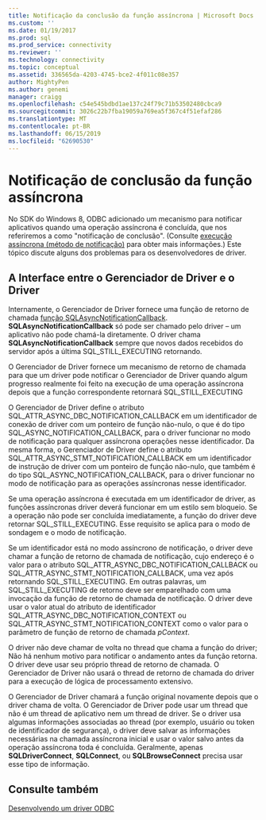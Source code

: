 ```yaml
---
title: Notificação da conclusão da função assíncrona | Microsoft Docs
ms.custom: ''
ms.date: 01/19/2017
ms.prod: sql
ms.prod_service: connectivity
ms.reviewer: ''
ms.technology: connectivity
ms.topic: conceptual
ms.assetid: 336565da-4203-4745-bce2-4f011c08e357
author: MightyPen
ms.author: genemi
manager: craigg
ms.openlocfilehash: c54e545bdbd1ae137c24f79c71b53502480cbca9
ms.sourcegitcommit: 3026c22b7fba19059a769ea5f367c4f51efaf286
ms.translationtype: MT
ms.contentlocale: pt-BR
ms.lasthandoff: 06/15/2019
ms.locfileid: "62690530"
---
```

# <a name="notification-of-asynchronous-function-completion"></a>Notificação de conclusão da função assíncrona
No SDK do Windows 8, ODBC adicionado um mecanismo para notificar aplicativos quando uma operação assíncrona é concluída, que nos referiremos a como "notificação de conclusão". (Consulte [execução assíncrona (método de notificação)](../../../odbc/reference/develop-app/asynchronous-execution-notification-method.md) para obter mais informações.) Este tópico discute alguns dos problemas para os desenvolvedores de driver.  
  
## <a name="the-interface-between-the-driver-manager-and-driver"></a>A Interface entre o Gerenciador de Driver e o Driver  
 Internamente, o Gerenciador de Driver fornece uma função de retorno de chamada [função SQLAsyncNotificationCallback](../../../odbc/reference/develop-driver/sqlasyncnotificationcallback-function.md). **SQLAsyncNotificationCallback** só pode ser chamado pelo driver – um aplicativo não pode chamá-la diretamente. O driver chama **SQLAsyncNotificationCallback** sempre que novos dados recebidos do servidor após a última SQL_STILL_EXECUTING retornando.  
  
 O Gerenciador de Driver fornece um mecanismo de retorno de chamada para que um driver pode notificar o Gerenciador de Driver quando algum progresso realmente foi feito na execução de uma operação assíncrona depois que a função correspondente retornará SQL_STILL_EXECUTING  
  
 O Gerenciador de Driver define o atributo SQL_ATTR_ASYNC_DBC_NOTIFICATION_CALLBACK em um identificador de conexão de driver com um ponteiro de função não-nulo, o que é do tipo SQL_ASYNC_NOTIFICATION_CALLBACK, para o driver funcionar no modo de notificação para qualquer assíncrona operações nesse identificador. Da mesma forma, o Gerenciador de Driver define o atributo SQL_ATTR_ASYNC_STMT_NOTIFICATION_CALLBACK em um identificador de instrução de driver com um ponteiro de função não-nulo, que também é do tipo SQL_ASYNC_NOTIFICATION_CALLBACK, para o driver funcionar no modo de notificação para as operações assíncronas nesse identificador.  
  
 Se uma operação assíncrona é executada em um identificador de driver, as funções assíncronas driver deverá funcionar em um estilo sem bloqueio. Se a operação não pode ser concluída imediatamente, a função do driver deve retornar SQL_STILL_EXECUTING. Esse requisito se aplica para o modo de sondagem e o modo de notificação.  
  
 Se um identificador está no modo assíncrono de notificação, o driver deve chamar a função de retorno de chamada de notificação, cujo endereço é o valor para o atributo SQL_ATTR_ASYNC_DBC_NOTIFICATION_CALLBACK ou SQL_ATTR_ASYNC_STMT_NOTIFICATION_CALLBACK, uma vez após retornando SQL_STILL_EXECUTING. Em outras palavras, um SQL_STILL_EXECUTING de retorno deve ser emparelhado com uma invocação da função de retorno de chamada de notificação. O driver deve usar o valor atual do atributo de identificador SQL_ATTR_ASYNC_DBC_NOTIFICATION_CONTEXT ou SQL_ATTR_ASYNC_STMT_NOTIFICATION_CONTEXT como o valor para o parâmetro de função de retorno de chamada *pContext*.  
  
 O driver não deve chamar de volta no thread que chama a função do driver; Não há nenhum motivo para notificar o andamento antes da função retorna. O driver deve usar seu próprio thread de retorno de chamada. O Gerenciador de Driver não usará o thread de retorno de chamada do driver para a execução de lógica de processamento extensivo.  
  
 O Gerenciador de Driver chamará a função original novamente depois que o driver chama de volta. O Gerenciador de Driver pode usar um thread que não é um thread de aplicativo nem um thread de driver. Se o driver usa algumas informações associadas ao thread (por exemplo, usuário ou token de identificador de segurança), o driver deve salvar as informações necessárias na chamada assíncrona inicial e usar o valor salvo antes da operação assíncrona toda é concluída. Geralmente, apenas **SQLDriverConnect**, **SQLConnect**, ou **SQLBrowseConnect** precisa usar esse tipo de informação.  
  
## <a name="see-also"></a>Consulte também  
 [Desenvolvendo um driver ODBC](../../../odbc/reference/develop-driver/developing-an-odbc-driver.md)
